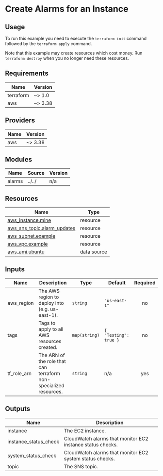 # Create Alarms for an Instance #

## Usage ##

To run this example you need to execute the `terraform init` command
followed by the `terraform apply` command.

Note that this example may create resources which cost money. Run
`terraform destroy` when you no longer need these resources.

## Requirements ##

| Name | Version |
|------|---------|
| terraform | ~> 1.0 |
| aws | ~> 3.38 |

## Providers ##

| Name | Version |
|------|---------|
| aws | ~> 3.38 |

## Modules ##

| Name | Source | Version |
|------|--------|---------|
| alarms | ../../ | n/a |

## Resources ##

| Name | Type |
|------|------|
| [aws_instance.mine](https://registry.terraform.io/providers/hashicorp/aws/latest/docs/resources/instance) | resource |
| [aws_sns_topic.alarm_updates](https://registry.terraform.io/providers/hashicorp/aws/latest/docs/resources/sns_topic) | resource |
| [aws_subnet.example](https://registry.terraform.io/providers/hashicorp/aws/latest/docs/resources/subnet) | resource |
| [aws_vpc.example](https://registry.terraform.io/providers/hashicorp/aws/latest/docs/resources/vpc) | resource |
| [aws_ami.ubuntu](https://registry.terraform.io/providers/hashicorp/aws/latest/docs/data-sources/ami) | data source |

## Inputs ##

| Name | Description | Type | Default | Required |
|------|-------------|------|---------|:--------:|
| aws\_region | The AWS region to deploy into (e.g. us-east-1). | `string` | `"us-east-1"` | no |
| tags | Tags to apply to all AWS resources created. | `map(string)` | ```{ "Testing": true }``` | no |
| tf\_role\_arn | The ARN of the role that can terraform non-specialized resources. | `string` | n/a | yes |

## Outputs ##

| Name | Description |
|------|-------------|
| instance | The EC2 instance. |
| instance\_status\_check | CloudWatch alarms that monitor EC2 instance status checks. |
| system\_status\_check | CloudWatch alarms that monitor EC2 system status checks. |
| topic | The SNS topic. |
